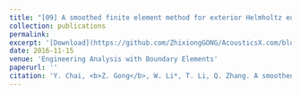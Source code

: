 ```yaml
---
title: "[09] A smoothed finite element method for exterior Helmholtz equation in two dimensions"
collection: publications
permalink: 
excerpt: '[Download](https://github.com/ZhixiongGONG/AcousticsX.com/blob/947f707b22bbd3298d73db5a392b3bcfd3d66424/files/Journal_C05_2017CMA(FEM).pdf)'
date: 2016-11-15
venue: 'Engineering Analysis with Boundary Elements'
paperurl: ''
citation: 'Y. Chai, <b>Z. Gong</b>, W. Li*, T. Li, Q. Zhang. A smoothed finite element method for exterior Helmholtz equation in two dimensions. <i>Engineering Analysis with Boundary Elements</i> 84, 237-252, (2017). (https://www.sciencedirect.com/science/article/abs/pii/S0955799717300711)'
---
```

